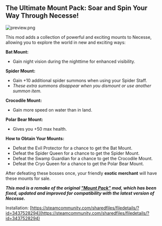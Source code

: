 ## The Ultimate Mount Pack: Soar and Spin Your Way Through Necesse!
![preview.png](src/main/resources/preview.png)

This mod adds a collection of powerful and exciting mounts to Necesse, allowing you to explore the world in new and exciting ways:

**Bat Mount:**
* Gain night vision during the nighttime for enhanced visibility.

**Spider Mount:**
* Gain +10 additional spider summons when using your Spider Staff.
* *These extra summons disappear when you dismount or use another summon item.*

**Crocodile Mount:**
* Gain more speed on water than in land.

**Polar Bear Mount:**
* Gives you +50 max health.

**How to Obtain Your Mounts:**

* Defeat the Evil Protector for a chance to get the Bat Mount.
* Defeat the Spider Queen for a chance to get the Spider Mount.
* Defeat the Swamp Guardian for a chance to get the Crocodile Mount.
* Defeat the Cryo Queen for a chance to get the Polar Bear Mount.

After defeating these bosses once, your friendly **exotic merchant** will have these mounts for sale.

***This mod is a remake of the original ["Mount Pack"](https://github.com/creativemindpie/mountpack) mod, which has been fixed, updated and improved for compatibility with the latest version of Necesse.***

Installation: [https://steamcommunity.com/sharedfiles/filedetails/?id=3437528294](https://steamcommunity.com/sharedfiles/filedetails/?id=3437528294)